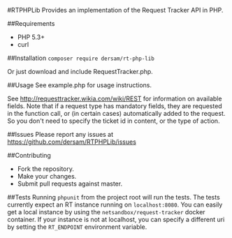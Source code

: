 #RTPHPLib
Provides an implementation of the Request Tracker API in PHP.

##Requirements
* PHP 5.3+
* curl

##Installation
`composer require dersam/rt-php-lib`

Or just download and include RequestTracker.php.

##Usage
See example.php for usage instructions.

See http://requesttracker.wikia.com/wiki/REST for information on available fields. 
Note that if a request type has mandatory fields, they are requested in the function
call, or (in certain cases) automatically added to the request.  So you don't need
to specify the ticket id in content, or the type of action.

##Issues
Please report any issues at https://github.com/dersam/RTPHPLib/issues 

##Contributing
* Fork the repository.
* Make your changes.
* Submit pull requests against master.

##Tests
Running `phpunit` from the project root will run the tests. The tests currently 
expect an RT instance running on `localhost:8080`.  You can easily get a local 
instance by using the `netsandbox/request-tracker` docker container. If your
instance is not at localhost, you can specify a different uri by setting the
`RT_ENDPOINT` environment variable.
